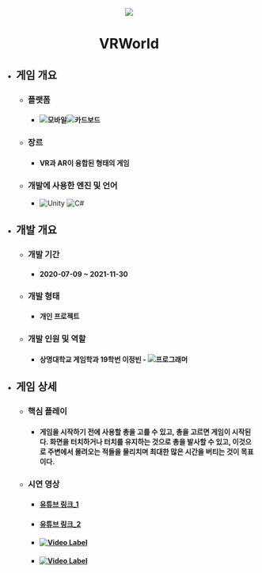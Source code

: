 <p align="center"><img src="https://user-images.githubusercontent.com/69952837/178146737-2c90e42d-4243-4f43-aa03-846f5da39435.png"></p>

<div align="center">
  <H1>VRWorld</H1>
</div>

+ ## **게임 개요**
  + ### 플랫폼
    + #### <img alt="모바일" src ="https://img.shields.io/badge/모바일(안드로이드)-3DDC84.svg?&style=for-the-badge&logo=Android&logoColor=black"/><img alt="카드보드" src ="https://img.shields.io/badge/구글 카드보드-FF7143.svg?&style=for-the-badge&logo=GoogleCardboard&logoColor=black"/>
  + ### 장르
    + #### VR과 AR이 융합된 형태의 게임
  + ### 개발에 사용한 엔진 및 언어 
    + <img alt="Unity" src ="https://img.shields.io/badge/Unity-FFFFFF.svg?&style=for-the-badge&logo=Unity&logoColor=black"/> <img alt="C#" src ="https://img.shields.io/badge/C Sharp-239120.svg?&style=for-the-badge&logo=CSharp&logoColor=white"/>
+ ## **개발 개요**
  + ### 개발 기간
    + #### 2020-07-09 ~ 2021-11-30
  + ### 개발 형태
    + #### 개인 프로젝트
  + ### 개발 인원 및 역할
    + #### 상명대학교 게임학과 19학번 이정빈 - <img alt="프로그래머" src ="https://img.shields.io/badge/프로그래머-5C2D91.svg?&style=for-the-badge&logo=VisualStudio&logoColor=white"/>
+ ## **게임 상세**
  + ### 핵심 플레이
    + #### 게임을 시작하기 전에 사용할 총을 고를 수 있고, 총을 고르면 게임이 시작된다. 화면을 터치하거나 터치를 유지하는 것으로 총을 발사할 수 있고, 이것으로 주변에서 몰려오는 적들을 물리치며 최대한 많은 시간을 버티는 것이 목표이다.
  + ### 시연 영상
    + #### [유튜브 링크_1](https://youtu.be/uRjAOVGLkRk)
    + #### [유튜브 링크_2](https://youtu.be/2wZW2FfmWnI)
    + #### [![Video Label](https://user-images.githubusercontent.com/69952837/178147187-5a89ec72-8077-46b8-9d86-46c3c2668259.PNG)](https://youtu.be/uRjAOVGLkRk)
    + #### [![Video Label](https://user-images.githubusercontent.com/69952837/178147254-f647f403-4474-444e-948b-0a8b1d20670b.PNG)](https://youtu.be/2wZW2FfmWnI)
